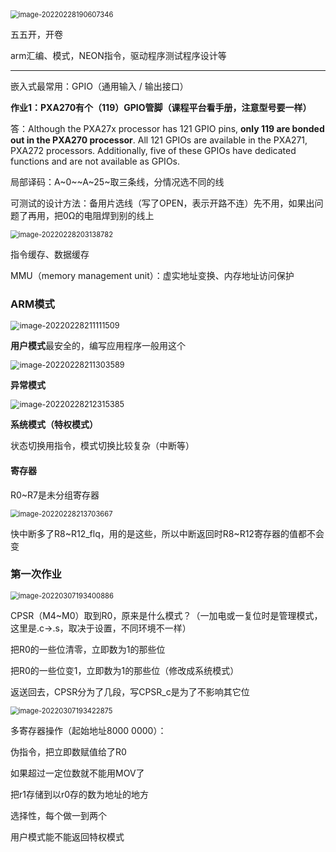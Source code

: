 <img src="嵌入式.assets/image-20220228190607346.png" alt="image-20220228190607346" style="zoom:80%;" />

五五开，开卷

arm汇编、模式，NEON指令，驱动程序测试程序设计等



---



嵌入式最常用：GPIO（通用输入 / 输出接口）

**作业1：PXA270有个（119）GPIO管脚（课程平台看手册，注意型号要一样）**

答：Although the PXA27x processor has 121 GPIO pins, **only 119 are bonded out in the PXA270 processor**. All 121 GPIOs are available in the PXA271, PXA272 processors. Additionally, five of these GPIOs have dedicated functions and are not available as GPIOs.



局部译码：A~0~\~A~25~取三条线，分情况选不同的线

可测试的设计方法：备用片选线（写了OPEN，表示开路不连）先不用，如果出问题了再用，把0Ω的电阻焊到别的线上

<img src="嵌入式.assets/image-20220228203138782.png" alt="image-20220228203138782" style="zoom:80%;" />



指令缓存、数据缓存

MMU（memory management unit）：虚实地址变换、内存地址访问保护



### ARM模式

<img src="嵌入式.assets/image-20220228211111509.png" alt="image-20220228211111509" style="zoom:90%;" />

**用户模式**最安全的，编写应用程序一般用这个

<img src="嵌入式.assets/image-20220228211303589.png" alt="image-20220228211303589" style="zoom:90%;" />

**异常模式**

<img src="嵌入式.assets/image-20220228212315385.png" alt="image-20220228212315385" style="zoom:90%;" />

**系统模式（特权模式）**

状态切换用指令，模式切换比较复杂（中断等）



#### 寄存器

R0~R7是未分组寄存器

<img src="嵌入式.assets/image-20220228213703667.png" alt="image-20220228213703667" style="zoom:80%;" />

快中断多了R8\~R12_flq，用的是这些，所以中断返回时R8\~R12寄存器的值都不会变



### 第一次作业

<img src="嵌入式.assets/image-20220307193400886.png" alt="image-20220307193400886" style="zoom:80%;" />

CPSR（M4~M0）取到R0，原来是什么模式？（一加电或一复位时是管理模式，这里是.c->.s，取决于设置，不同环境不一样）

把R0的一些位清零，立即数为1的那些位

把R0的一些位变1，立即数为1的那些位（修改成系统模式）

返送回去，CPSR分为了几段，写CPSR_c是为了不影响其它位



<img src="嵌入式.assets/image-20220307193422875.png" alt="image-20220307193422875" style="zoom:80%;" />

多寄存器操作（起始地址8000 0000）：

伪指令，把立即数赋值给了R0

如果超过一定位数就不能用MOV了

把r1存储到以r0存的数为地址的地方



选择性，每个做一到两个

用户模式能不能返回特权模式

